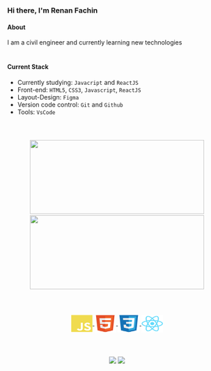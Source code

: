 ### Hi there, I'm Renan Fachin

#### About
I am a civil engineer and currently learning new technologies
#

#### Current Stack
  - Currently studying: `Javacript` and `ReactJS`
  - Front-end: `HTML5`, `CSS3`, `Javascript`, `ReactJS`
  - Layout-Design: `Figma`
  - Version code control: `Git` and `Github`
  - Tools: `VsCode`
#
</br>

<div align="center">
  <a href="https://github.com/RenanFachin">
  <img height="170em" width="400em"src="https://github-readme-stats.vercel.app/api?username=RenanFachin&show_icons=true&theme=tokyonight&title_color=FFFFFF&text_color=FFFFFF&include_all_commits=true&count_private=true"/>
  <img height="170em" width="400em"src="https://github-readme-stats.vercel.app/api/top-langs/?username=RenanFachin&layout=compact&title_color=FFFFFF&text_color=FFFFFF&langs_count=7&theme=tokyonight"/>
</div>

#
</br>

<div align="center">
  <img align="center" alt="Renan-Js" height="40" width="50" src="https://raw.githubusercontent.com/devicons/devicon/master/icons/javascript/javascript-plain.svg">
  <img align="center" alt="Renan-HTML" height="40" width="50" src="https://raw.githubusercontent.com/devicons/devicon/master/icons/html5/html5-original.svg">
  <img align="center" alt="Renan-CSS" height="40" width="50" src="https://raw.githubusercontent.com/devicons/devicon/master/icons/css3/css3-original.svg">
  <img align="center" alt="Renan-React" height="40" width="50" src="https://raw.githubusercontent.com/devicons/devicon/master/icons/react/react-original.svg">
</div>


#
</br>

<div align="center">
  <a href="https://instagram.com/#" target="_blank"><img src="https://img.shields.io/badge/-Instagram-%23fad0c4?style=for-the-badge&logo=instagram&logoColor=black" target="_blank"></a>
  <a href="https://www.linkedin.com/in/#" target="_blank"><img src="https://img.shields.io/badge/-LinkedIn-%230077B5?style=for-the-badge&logo=linkedin&logoColor=white" target="_blank"></a> 
</div>

#

